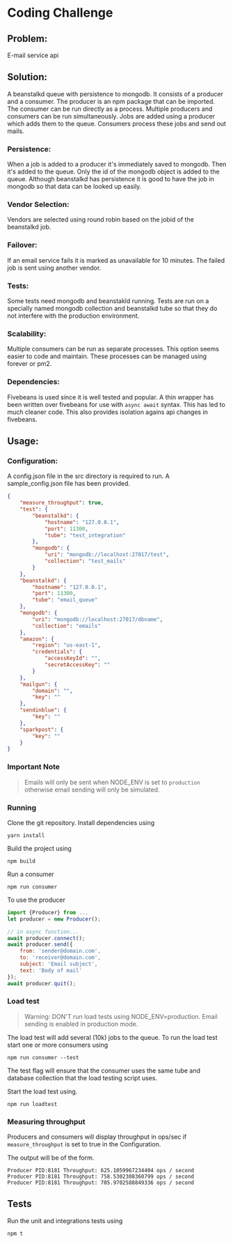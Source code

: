 # Coding Challenge

## Problem:
E-mail service api

## Solution:  
A beanstalkd queue with persistence to mongodb. It consists of a producer and a consumer. The producer is an npm package that can be imported. The consumer can be run directly as a process. Multiple producers and consumers can be run simultaneously. Jobs are added using a producer which adds them to the queue. Consumers process these jobs and send out mails.

### Persistence:  
When a job is added to a producer it's immediately saved to mongodb. Then it's added to the queue. Only the id of the mongodb object is added to the queue. Although beanstalkd has persistence it is good to have the job in mongodb so that data can be looked up easily.

### Vendor Selection:  
Vendors are selected using round robin based on the jobid of the beanstalkd job.

### Failover:  
If an email service fails it is marked as unavailable for 10 minutes. The failed job is sent using another vendor.

### Tests:  
Some tests need mongodb and beanstakld running. Tests are run on a specially named mongodb collection and beanstalkd tube so that they do not interfere with the production environment.

### Scalability:  
Multiple consumers can be run as separate processes. This option seems easier to code and maintain. These processes can be managed using forever or pm2.

### Dependencies:  
Fivebeans is used since it is well tested and popular. A thin wrapper has been written over fivebeans for use with `async await` syntax. This has led to much cleaner code. This also provides isolation agains api changes in fivebeans.

## Usage:  
### Configuration:
A config.json file in the src directory is required to run. A sample_config.json file has been provided.
```json
{
    "measure_throughput": true,
    "test": {
        "beanstalkd": {
            "hostname": "127.0.0.1",
            "port": 11300,
            "tube": "test_integration"
        },
        "mongodb": {
            "uri": "mongodb://localhost:27017/test",
            "collection": "test_mails"
        }
    },
    "beanstalkd": {
        "hostname": "127.0.0.1",
        "port": 11300,
        "tube": "email_queue"
    },
    "mongodb": {
        "uri": "mongodb://localhost:27017/dbname",
        "collection": "emails"
    },
    "amazon": {
        "region": "us-east-1",
        "credentials": {
            "accessKeyId": "",
            "secretAccessKey": ""
        }
    },
    "mailgun": {
        "domain": "",
        "key": ""
    },
    "sendinblue": {
        "key": ""
    },
    "sparkpost": {
        "key": ""
    }
}
```

### Important Note
> Emails will only be sent when NODE_ENV is set to `production` otherwise email sending will only be simulated.

### Running
Clone the git repository. Install dependencies using
```
yarn install
```  
Build the project using
```
npm build
```  
Run a consumer
```
npm run consumer
```  

To use the producer  
```javascript
import {Producer} from ...  
let producer = new Producer();

// in async function...
await producer.connect();
await producer.send({
    from: 'sender@domain.com',
    to: 'receiver@domain.com',
    subject: 'Email subject',
    text: 'Body of mail'
});
await producer.quit();
```

### Load test
> Warning: DON'T run load tests using NODE_ENV=production. Email sending is enabled in production mode.

The load test will add several (10k) jobs to the queue. To run the load test start one or more consumers using
```
npm run consumer --test
```
The test flag will ensure that the consumer uses the same tube and database collection that the load testing script uses.

Start the load test using.
```
npm run loadtest
```

### Measuring throughput
Producers and consumers will display throughput in ops/sec if `measure_throughput` is set to true in the Configuration.

The output will be of the form.
```
Producer PID:8181 Throughput: 625.1059967234404 ops / second
Producer PID:8181 Throughput: 758.5302308360799 ops / second
Producer PID:8181 Throughput: 705.9702588849336 ops / second

```

## Tests  
Run the unit and integrations tests using
```
npm t
```  
